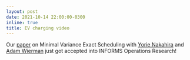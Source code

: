 ```yaml
---
layout: post
date: 2021-10-14 22:00:00-0300
inline: true
title: EV charging video
---
```


Our [paper](https://pubsonline.informs.org/doi/10.1287/opre.2021.2232) on Minimal Variance Exact Scheduling with [Yorie Nakahira](https://www.ece.cmu.edu/directory/bios/nakahira-yorie.html) and [Adam Wierman](https://adamwierman.com/) just got accepted into INFORMS Operations Research!
